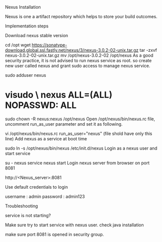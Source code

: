 
Nexus Installation

Nexus is one a artifact repository which helps to store your build outcomes.

Implementation steps

Download nexus stable version

cd /opt
wget https://sonatype-download.global.ssl.fastly.net/nexus/3/nexus-3.0.2-02-unix.tar.gz
tar -zxvf  nexus-3.0.2-02-unix.tar.gz
mv /opt/nexus-3.0.2-02 /opt/nexus
As a good security practice, it is not advised to run nexus service as root. so create new user called nexus and grant sudo access to manage nexus service.

sudo adduser nexus
# visudo \\ nexus   ALL=(ALL)       NOPASSWD: ALL
sudo chown -R nexus:nexus /opt/nexus
Open /opt/nexus/bin/nexus.rc file, uncomment run_as_user parameter and set it as following.

vi /opt/nexus/bin/nexus.rc
run_as_user="nexus" (file shold have only this line)
Add nexus as a service at boot time

sudo ln -s /opt/nexus/bin/nexus /etc/init.d/nexus
Login as a nexus user and start service

su - nexus
service nexus start
Login nexus server from browser on port 8081

http://<Nexus_server>:8081

Use default credentials to login

username : admin
password : admin123

Troubleshooting

service is not starting?

Make sure try to start service with nexus user.
check java installation

make sure port 8081 is opened in security group.
